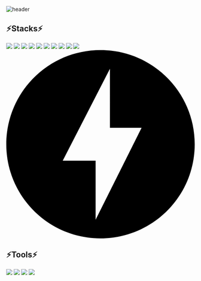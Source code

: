 ![header](https://capsule-render.vercel.app/api?type=slice&color=random&height=300&section=header&text=Sim-918&fontSize=70&animation=blinking&fontColor=32AAFF&rotate=15)

## ⚡Stacks⚡
  <img src="https://img.shields.io/badge/Python-3776AB?style=for-the-badge&logo=Python&logoColor=white"> <img src="https://img.shields.io/badge/JavaScript-F7DF1E?style=for-the-badge&logo=JavaScript&logoColor=white"> <img src="https://img.shields.io/badge/C-A8B9CC?style=for-the-badge&logo=C&logoColor=white">
  <img src="https://img.shields.io/badge/HTML5-E34F26?style=for-the-badge&logo=HTML5&logoColor=white"> <img src="https://img.shields.io/badge/CSS3-1572B6?style=for-the-badge&logo=CSS3&logoColor=white"> <img src="https://img.shields.io/badge/jQuery-0769AD?style=for-the-badge&logo=jQuery&logoColor=white">
  <img src="https://img.shields.io/badge/MySQL-4479A1?style=for-the-badge&logo=MySQL&logoColor=white"> <img src="https://img.shields.io/badge/Linux-FCC624?style=for-the-badge&logo=Linux&logoColor=white"> <img src="https://img.shields.io/badge/Django-092E20?style=for-the-badge&logo=Django&logoColor=white"> <img src="https://img.shields.io/badge/java-007396?style=for-the-badge&logo=java&logoColor=white"><svg role="img" viewBox="0 0 24 24" xmlns="http://www.w3.org/2000/svg"><title>FastAPI</title><path d="M12 0C5.375 0 0 5.375 0 12c0 6.627 5.375 12 12 12 6.626 0 12-5.373 12-12 0-6.625-5.373-12-12-12zm-.624 21.62v-7.528H7.19L13.203 2.38v7.528h4.029L11.376 21.62z"/></svg>
 ## ⚡Tools⚡
<img src="https://img.shields.io/badge/Visual Studio-5C2D91?style=for-the-badge&logo=Visual Studio&logoColor=white">
<img src="https://img.shields.io/badge/Visual Studio Code-007ACC?style=for-the-badge&logo=Visual Studio Code&logoColor=white">
<img src="https://img.shields.io/badge/Eclipse IDE-2C2255?style=for-the-badge&logo=Eclipse IDE&logoColor=white">
<img src="https://img.shields.io/badge/PyCharm-000000?style=for-the-badge&logo=PyCharm&logoColor=white">


<!--
**Sim-918/Sim-918** is a ✨ _special_ ✨ repository because its `README.md` (this file) appears on your GitHub profile.

Here are some ideas to get you started:

- 🔭 I’m currently working on ...
- 🌱 I’m currently learning ...
- 👯 I’m looking to collaborate on ...
- 🤔 I’m looking for help with ...
- 💬 Ask me about ...
- 📫 How to reach me: ...
- 😄 Pronouns: ...
- ⚡ Fun fact: ...
-->
